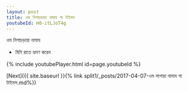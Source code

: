 ```yaml
---
layout: post
title: ওম নিশাচড়ায়া নামায গা টাইমস
youtubeId: H0-itLJoT4g
---
```

 
 
 ওম নিশাচড়ায়া নামায  
 
 -  যিনি রাতে ভ্রমণ করেন 
 
  
 
  
 
 
 
 
 
 


{% include youtubePlayer.html id=page.youtubeId %}
 
[Next]({{ site.baseurl }}{% link  split1/_posts/2017-04-07-ওম লাগায়া নামায গা টাইমস.md%})
 
